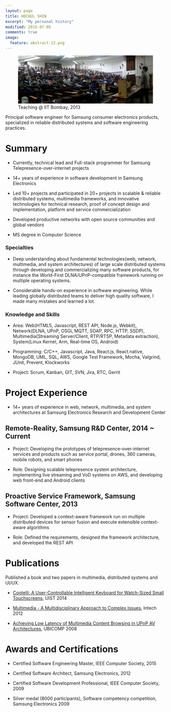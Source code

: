 ```yaml
---
layout: page
title: HOCHUL SHIN
excerpt: "My personal history"
modified: 2015-07-05
comments: true
image:
  feature: abstract-12.png
---
```


<figure>
    <img src="/images/IITBombay.png"></a>
    <figcaption> Teaching @ IIT Bombay, 2013 </figcaption>
</figure>


Principal software engineer for Samsung consumer electronics products, specialized in reliable distributed systems and software engineering practices. 


# Summary #

- Currently, technical lead and Full-stack programmer for Samsung Telepresence-over-internet projects 

- 14+ years of experience in software development in Samsung Electronics 

- Led 10+ projects and participated in 20+ projects in scalable & reliable distributed systems, multimedia frameworks, and innovative technologies for technical research, proof of concept design and implementation, platform and service commercialization

- Developed productive networks with open source communities and global vendors

- MS degree in Computer Science

### Specialties ###

- Deep understanding about fundamental technologies(web, network, multimedia, and system architectures) of large scale distributed systems through developing and commercializing many software products, for instance the World-First DLNA/UPnP-compatible framework running on multiple operating systems. 

- Considerable hands-on experience in software engineering. While leading globally distributed teams to deliver high quality software, I made many mistakes and learned a lot.


### Knowledge and Skills ###

- Area: Web(HTML5, Javascript, REST API, Node.js, Webkit), Network(DLNA, UPnP, OSGi, MQTT, SOAP, RPC, HTTP, SSDP), Multimedia(Streaming Server/Client, RTP/RTSP, Metadata extraction), System(Linux Kernel, Arm, Real-time OS, Android) 

- Programming:  C/C++, Javascript, Java, React.js, React.native, MongoDB, UML, SQL, AWS, Google Test Framework, Mocha, Valgrind, JUnit, Prevent, Klockworks

- Project: Scrum, Kanban, GIT, SVN, Jira, RTC, Gerrit

# Project Experience #

- 14+ years of experience in web, network, multimedia, and system architectures at Samsung Electronics Research and Development Center

## Remote-Reality, Samsung R&D Center, 2014 ~ Current ##

- Project: Developing the prototypes of telepresence-over-internet services and products such as service portal, drones, 360 cameras, mobile robots, and smart phones

- Role: Designing scalable telepresence system architecture, implementing live streaming and VoD systems on AWS, and developing web front-end and Android clients  

## Proactive Service Framework, Samsung Software Center, 2013 ##

- Project: Developed a context-aware framework run on multiple distributed devices for sensor fusion and execute extensible context-aware algorithms

- Role: Defined the requirements, designed the framework architecture, and developed the REST API 

# Publications #

Published a book and two papers in multimedia, distributed systems and UI/UX. 

- [Contelli: A User-Controllable Intelligent Keyboard for Watch-Sized Small Touchscreens](http://www.acm.org/uist/uist2014/), UIST 2014

- [Multimedia - A Multidisciplinary Approach to Complex Issues](http://www.intechopen.com/books/multimedia-a-multidisciplinary-approach-to-complex-issues), Intech 2012 

- [Achieving Low Latency of Multimedia Content Browsing in UPnP AV Architectures](http://ieeexplore.ieee.org), UBICOMP 2008


# Awards and Certifications

- Certified Software Engineering Master, IEEE Computer Society, 2015

- Certified Software Architect, Samsung Electronics, 2012

- Certified Software Development Professional, IEEE Computer Society, 2009

- Silver medal (8000 participants), Software competency competition, Samsung Electronics 2009 

